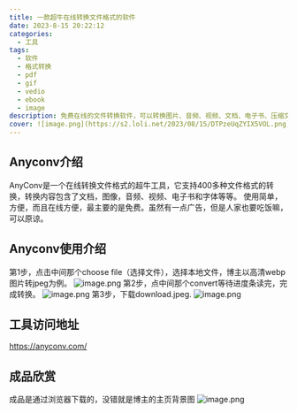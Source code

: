 ```yaml
---
title: 一款超牛在线转换文件格式的软件
date: 2023-8-15 20:22:12
categories:
  - 工具
tags:
  - 软件
  - 格式转换
  - pdf
  - gif
  - vedio
  - ebook
  - image
description: 免费在线的文件转换软件，可以转换图片、音频、视频、文档、电子书、压缩文档、字体等。
cover: ![image.png](https://s2.loli.net/2023/08/15/DTPzeUqZYIX5VOL.png)
---
```

## Anyconv介绍
AnyConv是一个在线转换文件格式的超牛工具，它支持400多种文件格式的转换，转换内容包含了文档，图像，音频、视频、电子书和字体等等。
使用简单，方便，而且在线方便，最主要的是免费。虽然有一点广告，但是人家也要吃饭嘛，可以原谅。
## Anyconv使用介绍
第1步，点击中间那个choose file（选择文件），选择本地文件，博主以高清webp图片转jpeg为例。
![image.png](https://s2.loli.net/2023/08/15/zwZjyYlsfxB3JE6.png)
第2步，点中间那个convert等待进度条读完，完成转换。
![image.png](https://s2.loli.net/2023/08/15/wEqvMXQFNGTOK1U.png)
第3步，下载download.jpeg.
![image.png](https://s2.loli.net/2023/08/15/63paPHnBWR2YG7M.png)
## 工具访问地址
https://anyconv.com/
## 成品欣赏
成品是通过浏览器下载的，没错就是博主的主页背景图
![image.png](https://s2.loli.net/2023/08/15/MRZQD8cHKaebUmO.png)
